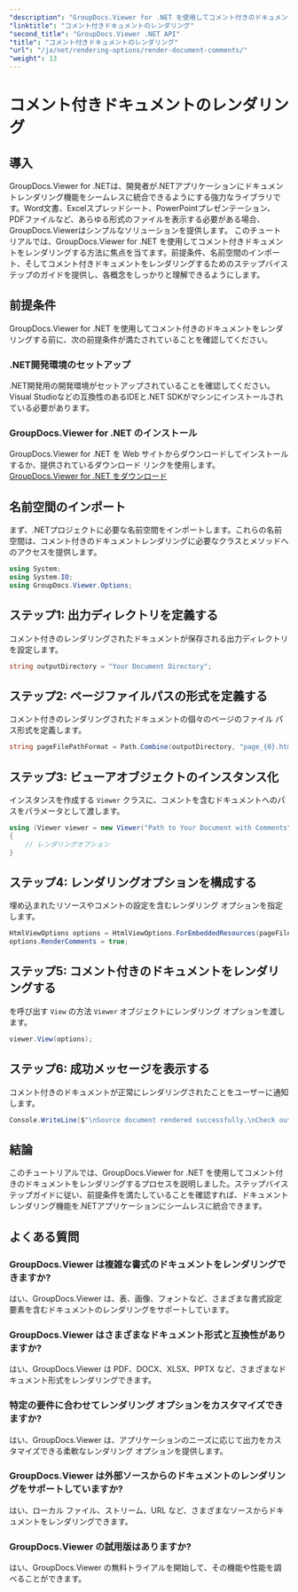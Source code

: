 ```yaml
---
"description": "GroupDocs.Viewer for .NET を使用してコメント付きのドキュメントをレンダリングする方法を学びましょう。ステップバイステップのガイドに従って、シームレスな統合を実現しましょう。"
"linktitle": "コメント付きドキュメントのレンダリング"
"second_title": "GroupDocs.Viewer .NET API"
"title": "コメント付きドキュメントのレンダリング"
"url": "/ja/net/rendering-options/render-document-comments/"
"weight": 13
---
```


# コメント付きドキュメントのレンダリング

## 導入
GroupDocs.Viewer for .NETは、開発者が.NETアプリケーションにドキュメントレンダリング機能をシームレスに統合できるようにする強力なライブラリです。Word文書、Excelスプレッドシート、PowerPointプレゼンテーション、PDFファイルなど、あらゆる形式のファイルを表示する必要がある場合、GroupDocs.Viewerはシンプルなソリューションを提供します。
このチュートリアルでは、GroupDocs.Viewer for .NET を使用してコメント付きドキュメントをレンダリングする方法に焦点を当てます。前提条件、名前空間のインポート、そしてコメント付きドキュメントをレンダリングするためのステップバイステップのガイドを提供し、各概念をしっかりと理解できるようにします。
## 前提条件
GroupDocs.Viewer for .NET を使用してコメント付きのドキュメントをレンダリングする前に、次の前提条件が満たされていることを確認してください。
### .NET開発環境のセットアップ
.NET開発用の開発環境がセットアップされていることを確認してください。Visual Studioなどの互換性のあるIDEと.NET SDKがマシンにインストールされている必要があります。
### GroupDocs.Viewer for .NET のインストール
GroupDocs.Viewer for .NET を Web サイトからダウンロードしてインストールするか、提供されているダウンロード リンクを使用します。
[GroupDocs.Viewer for .NET をダウンロード](https://releases.groupdocs.com/viewer/net/)

## 名前空間のインポート
まず、.NETプロジェクトに必要な名前空間をインポートします。これらの名前空間は、コメント付きのドキュメントレンダリングに必要なクラスとメソッドへのアクセスを提供します。
```csharp
using System;
using System.IO;
using GroupDocs.Viewer.Options;
```

## ステップ1: 出力ディレクトリを定義する
コメント付きのレンダリングされたドキュメントが保存される出力ディレクトリを設定します。
```csharp
string outputDirectory = "Your Document Directory";
```
## ステップ2: ページファイルパスの形式を定義する
コメント付きのレンダリングされたドキュメントの個々のページのファイル パス形式を定義します。
```csharp
string pageFilePathFormat = Path.Combine(outputDirectory, "page_{0}.html");
```
## ステップ3: ビューアオブジェクトのインスタンス化
インスタンスを作成する `Viewer` クラスに、コメントを含むドキュメントへのパスをパラメータとして渡します。
```csharp
using (Viewer viewer = new Viewer("Path to Your Document with Comments"))
{
    // レンダリングオプション
}
```
## ステップ4: レンダリングオプションを構成する
埋め込まれたリソースやコメントの設定を含むレンダリング オプションを指定します。
```csharp
HtmlViewOptions options = HtmlViewOptions.ForEmbeddedResources(pageFilePathFormat);
options.RenderComments = true;
```
## ステップ5: コメント付きのドキュメントをレンダリングする
を呼び出す `View` の方法 `Viewer` オブジェクトにレンダリング オプションを渡します。
```csharp
viewer.View(options);
```
## ステップ6: 成功メッセージを表示する
コメント付きのドキュメントが正常にレンダリングされたことをユーザーに通知します。
```csharp
Console.WriteLine($"\nSource document rendered successfully.\nCheck output in {outputDirectory}.");
```

## 結論
このチュートリアルでは、GroupDocs.Viewer for .NET を使用してコメント付きのドキュメントをレンダリングするプロセスを説明しました。ステップバイステップガイドに従い、前提条件を満たしていることを確認すれば、ドキュメントレンダリング機能を.NETアプリケーションにシームレスに統合できます。
## よくある質問
### GroupDocs.Viewer は複雑な書式のドキュメントをレンダリングできますか?
はい、GroupDocs.Viewer は、表、画像、フォントなど、さまざまな書式設定要素を含むドキュメントのレンダリングをサポートしています。
### GroupDocs.Viewer はさまざまなドキュメント形式と互換性がありますか?
はい、GroupDocs.Viewer は PDF、DOCX、XLSX、PPTX など、さまざまなドキュメント形式をレンダリングできます。
### 特定の要件に合わせてレンダリング オプションをカスタマイズできますか?
はい、GroupDocs.Viewer は、アプリケーションのニーズに応じて出力をカスタマイズできる柔軟なレンダリング オプションを提供します。
### GroupDocs.Viewer は外部ソースからのドキュメントのレンダリングをサポートしていますか?
はい、ローカル ファイル、ストリーム、URL など、さまざまなソースからドキュメントをレンダリングできます。
### GroupDocs.Viewer の試用版はありますか?
はい、GroupDocs.Viewer の無料トライアルを開始して、その機能や性能を調べることができます。
